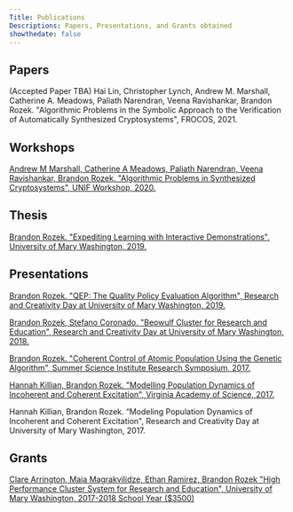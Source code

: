 ```yaml
---
Title: Publications
Descriptions: Papers, Presentations, and Grants obtained
showthedate: false
---
```


## Papers

(Accepted Paper TBA) Hai Lin, Christopher Lynch, Andrew M. Marshall, Catherine A. Meadows, Paliath Narendran, Veena Ravishankar, Brandon Rozek. "Algorithmic Problems in the Symbolic Approach to the Verification of Automatically Synthesized Cryptosystems", FROCOS, 2021.


## Workshops

[Andrew M Marshall, Catherine A Meadows, Paliath Narendran, Veena Ravishankar, Brandon Rozek. "Algorithmic Problems in Synthesized Cryptosystems", UNIF Workshop, 2020.](https://www3.risc.jku.at/publications/download/risc_6129/proceedings-UNIF2020.pdf#page=58)


## Thesis

[Brandon Rozek. "Expediting Learning with Interactive Demonstrations", University of Mary Washington, 2019.](https://scholar.umw.edu/student_research/305/)

## Presentations

[Brandon Rozek. "QEP: The Quality Policy Evaluation Algorithm", Research and Creativity Day at University of Mary Washington, 2019.](/files/research/QEP.pptx)

[Brandon Rozek, Stefano Coronado. "Beowulf Cluster for Research and Education", Research and Creativity Day at University of Mary Washington, 2018.](/files/research/LUNACposter.pdf)

[Brandon Rozek. "Coherent Control of Atomic Population Using the Genetic Algorithm", Summer Science Institute Research Symposium, 2017.](/files/research/coherentcontrolofatomicpopulation.pdf)

[Hannah Killian, Brandon Rozek. "Modelling Population Dynamics of Incoherent and Coherent Excitation", Virginia Academy of Science, 2017.](/files/research/modellingpopulationdynamics.pdf)

Hannah Killian, Brandon Rozek. “Modeling Population Dynamics of Incoherent and Coherent Excitation", Research and Creativity Day at University of Mary Washington, 2017.


## Grants

[Clare Arrington, Maia Magrakvilidze, Ethan Ramirez, Brandon Rozek "High Performance Cluster System for Research and Education", University of Mary Washington, 2017-2018 School Year ($3500)](https://cas.umw.edu/wp-content/blogs.dir/51/files/2018/10/Fall-2017-Awards.pdf)
